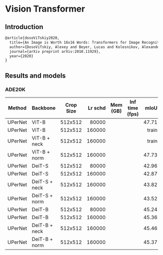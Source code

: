# Vision Transformer

## Introduction

<!-- [ALGORITHM] -->

```latex
@article{dosoViTskiy2020,
  title={An Image is Worth 16x16 Words: Transformers for Image Recognition at Scale},
  author={DosoViTskiy, Alexey and Beyer, Lucas and Kolesnikov, Alexander and Weissenborn, Dirk and Zhai, Xiaohua and Unterthiner, Thomas and  Dehghani, Mostafa and Minderer, Matthias and Heigold, Georg and Gelly, Sylvain and Uszkoreit, Jakob and Houlsby, Neil},
  journal={arXiv preprint arXiv:2010.11929},
  year={2020}
}
```

## Results and models

### ADE20K

| Method  | Backbone | Crop Size | Lr schd | Mem (GB) | Inf time (fps) |  mIoU | mIoU(ms+flip) | config                                                                                                                 | download                                                                                                                                                                                                                                                                                                                               |
| ------- | -------- | --------- | ------: | -------- | -------------- | ----: | ------------: | ---------------------------------------------------------------------------------------------------------------------- | -------------------------------------------------------------------------------------------------------------------------------------------------------------------------------------------------------------------------------------------------------------------------------------------------------------------------------------- |
| UPerNet | ViT-B         | 512x512  | 80000  | |  | 47.71 |  |  |  |
| UPerNet | ViT-B         | 512x512  | 160000 | |  | train |  |  |  |
| UPerNet | ViT-B + neck  | 512x512  | 160000 | |  | train |  |  |  |
| UPerNet | ViT-B + norm  | 512x512  | 160000 | |  | 47.73 |  |  |  |
| UPerNet | DeiT-S        | 512x512  | 80000  | |  | 42.96 |  |  |  |
| UPerNet | DeiT-S        | 512x512  | 160000 | |  | 42.87 |  |  |  |
| UPerNet | DeiT-S + neck | 512x512  | 160000 | |  | 43.82 |  |  |  |
| UPerNet | DeiT-S + norm | 512x512  | 160000 | |  | 43.52 |  |  |  |
| UPerNet | DeiT-B        | 512x512  | 80000  | |  | 45.24 |  |  |  |
| UPerNet | DeiT-B        | 512x512  | 160000 | |  | 45.36 |  |  |  |
| UPerNet | DeiT-B + neck | 512x512  | 160000 | |  | 45.46 |  |  |  |
| UPerNet | DeiT-B + norm | 512x512  | 160000 | |  | 45.37 |  |  |  |
